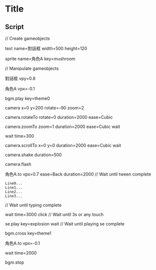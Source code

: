 # Title

## Script

// Create gameobjects

text
  name=對話框
  width=500
  height=120

sprite
  name=角色A
  key=mushroom


// Manipulate gameobjects

對話框
  vpy=0.8

角色A
  vpx=-0.1

bgm.play
  key=theme0

camera
  x=0
  y=200
  rotate=-90
  zoom=2

camera.rotateTo
  rotate=0
  duration=2000
  ease=Cubic

camera.zoomTo
  zoom=1
  duration=2000
  ease=Cubic
  wait

wait
  time=300

camera.scrollTo
  x=0
  y=0
  duration=2000
  ease=Cubic
  wait

camera.shake
  duration=500

camera.flash


角色A.to
  vpx=0.7
  ease=Back
  duration=2000
// Wait until tween complete


```對話框.typing, speed=100
Line0...
Line1...
Line2...
Line3...
```
// Wait until typing complete

wait
  time=3000
  click
// Wait until 3s or any touch

se.play
  key=explosion
  wait
// Wait until playing se complete

bgm.cross
  key=theme1

角色A.to
  vpx=-0.1

wait
  time=2000

bgm.stop

